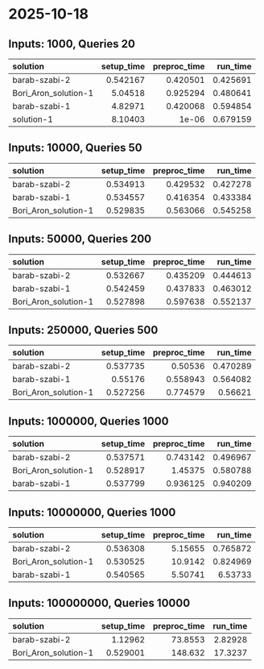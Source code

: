 # 2025-10-18

## Inputs: 1000, Queries 20

| solution             |   setup_time |   preproc_time |   run_time |
|:---------------------|-------------:|---------------:|-----------:|
| barab-szabi-2        |     0.542167 |       0.420501 |   0.425691 |
| Bori_Aron_solution-1 |     5.04518  |       0.925294 |   0.480641 |
| barab-szabi-1        |     4.82971  |       0.420068 |   0.594854 |
| solution-1           |     8.10403  |       1e-06    |   0.679159 |

## Inputs: 10000, Queries 50

| solution             |   setup_time |   preproc_time |   run_time |
|:---------------------|-------------:|---------------:|-----------:|
| barab-szabi-2        |     0.534913 |       0.429532 |   0.427278 |
| barab-szabi-1        |     0.534557 |       0.416354 |   0.433384 |
| Bori_Aron_solution-1 |     0.529835 |       0.563066 |   0.545258 |

## Inputs: 50000, Queries 200

| solution             |   setup_time |   preproc_time |   run_time |
|:---------------------|-------------:|---------------:|-----------:|
| barab-szabi-2        |     0.532667 |       0.435209 |   0.444613 |
| barab-szabi-1        |     0.542459 |       0.437833 |   0.463012 |
| Bori_Aron_solution-1 |     0.527898 |       0.597638 |   0.552137 |

## Inputs: 250000, Queries 500

| solution             |   setup_time |   preproc_time |   run_time |
|:---------------------|-------------:|---------------:|-----------:|
| barab-szabi-2        |     0.537735 |       0.50536  |   0.470289 |
| barab-szabi-1        |     0.55176  |       0.558943 |   0.564082 |
| Bori_Aron_solution-1 |     0.527256 |       0.774579 |   0.56621  |

## Inputs: 1000000, Queries 1000

| solution             |   setup_time |   preproc_time |   run_time |
|:---------------------|-------------:|---------------:|-----------:|
| barab-szabi-2        |     0.537571 |       0.743142 |   0.496967 |
| Bori_Aron_solution-1 |     0.528917 |       1.45375  |   0.580788 |
| barab-szabi-1        |     0.537799 |       0.936125 |   0.940209 |

## Inputs: 10000000, Queries 1000

| solution             |   setup_time |   preproc_time |   run_time |
|:---------------------|-------------:|---------------:|-----------:|
| barab-szabi-2        |     0.536308 |        5.15655 |   0.765872 |
| Bori_Aron_solution-1 |     0.530525 |       10.9142  |   0.824969 |
| barab-szabi-1        |     0.540565 |        5.50741 |   6.53733  |

## Inputs: 100000000, Queries 10000

| solution             |   setup_time |   preproc_time |   run_time |
|:---------------------|-------------:|---------------:|-----------:|
| barab-szabi-2        |     1.12962  |        73.8553 |    2.82928 |
| Bori_Aron_solution-1 |     0.529001 |       148.632  |   17.3237  |